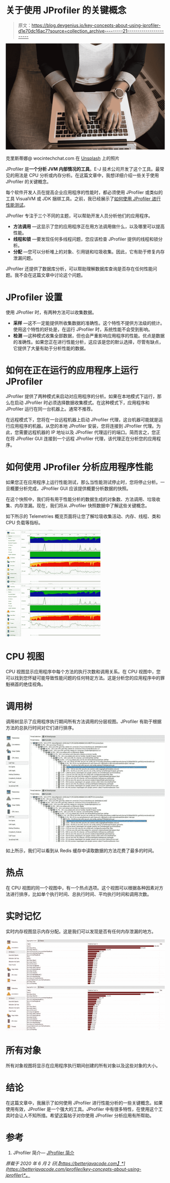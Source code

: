 # 关于使用 JProfiler 的关键概念

> 原文：<https://blog.devgenius.io/key-concepts-about-using-jprofiler-d1e70dc16ac7?source=collection_archive---------21----------------------->

![](img/592a350f117e169eabeb75ca3979ee7b.png)

克里斯蒂娜@ wocintechchat.com 在 [Unsplash](https://unsplash.com?utm_source=medium&utm_medium=referral) 上的照片

JProfiler 是**一个分析 JVM 内部情况的工具**。E-J 技术公司开发了这个工具。最常见的用法是 CPU 分析或内存分析。在这篇文章中，我想详细介绍一些关于使用 JProfiler 的关键概念。

每个软件开发人员在提高企业应用程序的性能时，都必须使用 JProfiler 或类似的工具 VisualVM 或 JDK 捆绑工具。之前，我已经展示了[如何使用 JProfiler 进行性能测试](https://betterjavacode.com/2018/12/29/jprofiler-for-performance-testing/)。

JProfiler 专注于三个不同的主题，可以帮助开发人员分析他们的应用程序。

*   **方法调用** —这显示了您的应用程序正在用方法调用做什么，以及哪里可以提高性能。
*   **线程和锁** —要发现任何多线程问题，您应该检查 JProfiler 提供的线程和锁分析。
*   **分配** —您可以分析堆上的对象、引用链和垃圾收集。因此，它有助于修复内存泄漏问题。

JProfiler 还提供了数据库分析，可以帮助理解数据库查询是否存在任何性能问题。我不会在这篇文章中讨论这个问题。

# JProfiler 设置

使用 JProfiler 时，有两种方法可以收集数据。

*   **采样** —这不一定能提供所收集数据的准确性。这个特性不提供方法级的统计。使用这个特性的好处是，在运行 JProfiler 时，系统性能不会受到影响。
*   **检测** —这种模式收集全部数据，但也会严重影响应用程序的性能。优点是数据的准确性。如果您正在进行性能分析，这应该是您的默认选择，尽管有缺点，它提供了大量有助于分析性能的数据。

# 如何在正在运行的应用程序上运行 JProfiler

JProfiler 提供了两种模式来启动对应用程序的分析。如果在本地模式下运行，那么在启动 JProfiler 时必须选择数据收集模式。在这种模式下，应用程序和 JProfiler 运行在同一台机器上。通常不推荐。

在远程模式下，您将在一台远程机器上启动 JProfiler 代理，这台机器可能就是运行应用程序的机器。从您的本地 JProfiler 安装，您将连接到 JProfiler 代理。为此，您需要远程机器的 IP 地址以及 JProfiler 代理运行的端口。简而言之，您正在将 JProfiler GUI 连接到一个远程 JProfiler 代理，该代理正在分析您的应用程序。

# 如何使用 JProfiler 分析应用程序性能

如果您正在应用程序上运行性能测试，那么当性能测试停止时，您将停止分析。一旦概要分析完成，JProfiler GUI 应该提供概要分析数据的快照。

在这个快照中，我们将有用于性能分析的数据生成的对象数、方法调用、垃圾收集、内存泄漏。现在，我们将从 JProfiler 快照数据中了解这些关键概念。

如下所示的 Telemetries 概览页面将让您了解垃圾收集活动、内存、线程、类和 CPU 负载等指标。

![](img/0dd79abcde679e6216e60175341719c6.png)![](img/d4ee52bd530e2ac025a10843f8a047ad.png)

# CPU 视图

CPU 视图显示应用程序中每个方法的执行次数和调用关系。在 CPU 视图中，您可以找到您怀疑可能导致性能问题的任何特定方法。这是分析您的应用程序中的罪魁祸首的绝佳视角。

# 调用树

调用树显示了应用程序执行期间所有方法调用的分层视图。JProfiler 有助于根据方法的总执行时间对它们进行排序。

![](img/254276cf92172ae9b507db6b7a8ea7f1.png)![](img/da11b2b8fee6189628d99eec90bd297b.png)

如上所示，我们可以看到从 Redis 缓存中读取数据的方法花费了最多的时间。

# 热点

在 CPU 视图的同一个视图中，有一个热点选项。这个视图可以根据各种因素对方法进行排序，比如单个执行时间、总执行时间、平均执行时间和调用次数。

# 实时记忆

实时内存视图显示内存分配。这是我们可以发现是否有任何内存泄漏的地方。

![](img/2c0ad139b181c97c3c167d6d459fd79d.png)![](img/8f4a972c2c2474a6f3cd00cf411bbd7d.png)

# 所有对象

所有对象视图将显示在应用程序执行期间创建的所有对象以及这些对象的大小。

# 结论

在这篇文章中，我展示了如何使用 JProfiler 进行性能分析的一些关键概念。如果使用有效，JProfiler 是一个强大的工具。JProfiler 中有很多特性，在使用这个工具时会让人不知所措。希望这篇帖子对你使用 JProfiler 分析应用有所帮助。

# 参考

1.  JProfiler 简介— [JProfiler 简介](https://www.ej-technologies.com/resources/jprofiler/help/doc/main/introduction.html?spm=a2c65.11461447.0.0.4e294d65AgyslJ#jprofiler.introduction)

*原载于 2020 年 6 月 2 日*[*【https://betterjavacode.com】*](https://betterjavacode.com/jprofiler/key-concepts-about-using-jprofiler)*。*